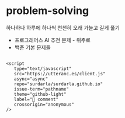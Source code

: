 # problem-solving

하나하나 하루에 하나씩 천천히 오래 가늘고 길게 풀기

- 프로그래머스 AI 추천 문제 - 위주로
- 백준 기본 문제들

```{tableofcontents}
```

```{raw} html
<script
   type="text/javascript"
   src="https://utteranc.es/client.js"
   async="async"
   repo="surdarla/surdarla.github.io"
   issue-term="pathname"
   theme="github-light"
   label="💬 comment"
   crossorigin="anonymous"
/>
```
